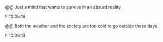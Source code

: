 @@ Just a mind that wants to survive in an absurd reality.

!! 10:05:16

@@ Both the weather and the society are too cold to go outside these days.

!! 10:06:13